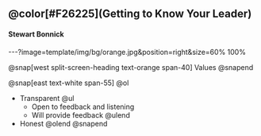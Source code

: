 

## @color[#F26225](Getting to Know Your Leader)
#### Stewart Bonnick

---?image=template/img/bg/orange.jpg&position=right&size=60% 100%

@snap[west split-screen-heading text-orange span-40]
Values
@snapend

@snap[east text-white span-55]
@ol[](false)
- Transparent 
@ul[](false)
  + Open to feedback and listening
  + Will provide feedback 
@ulend
- Honest
@olend
@snapend
